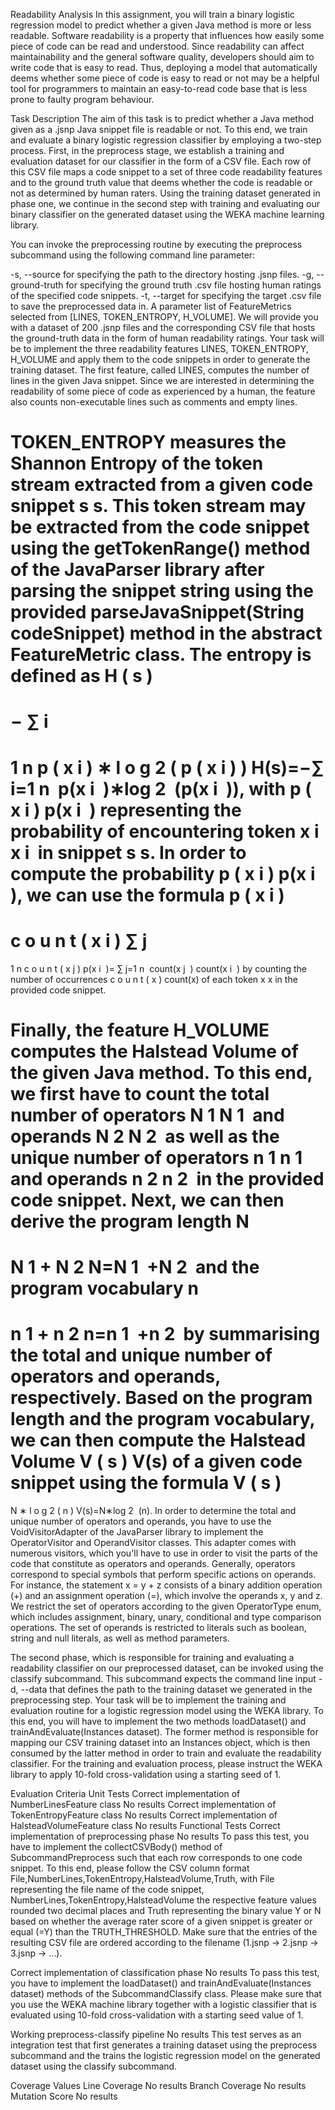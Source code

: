 Readability Analysis
In this assignment, you will train a binary logistic regression model to predict whether a given Java method is more or less readable. Software readability is a property that influences how easily some piece of code can be read and understood. Since readability can affect maintainability and the general software quality, developers should aim to write code that is easy to read. Thus, deploying a model that automatically deems whether some piece of code is easy to read or not may be a helpful tool for programmers to maintain an easy-to-read code base that is less prone to faulty program behaviour.

Task Description
The aim of this task is to predict whether a Java method given as a .jsnp Java snippet file is readable or not. To this end, we train and evaluate a binary logistic regression classifier by employing a two-step process. First, in the preprocess stage, we establish a training and evaluation dataset for our classifier in the form of a CSV file. Each row of this CSV file maps a code snippet to a set of three code readability features and to the ground truth value that deems whether the code is readable or not as determined by human raters. Using the training dataset generated in phase one, we continue in the second step with training and evaluating our binary classifier on the generated dataset using the WEKA machine learning library.

You can invoke the preprocessing routine by executing the preprocess subcommand using the following command line parameter:

-s, --source for specifying the path to the directory hosting .jsnp files.
-g, --ground-truth for specifying the ground truth .csv file hosting human ratings of the specified code snippets.
-t, --target for specifying the target .csv file to save the preprocessed data in.
A parameter list of FeatureMetrics selected from [LINES, TOKEN_ENTROPY, H_VOLUME].
We will provide you with a dataset of 200 .jsnp files and the corresponding CSV file that hosts the ground-truth data in the form of human readability ratings. Your task will be to implement the three readability features LINES, TOKEN_ENTROPY, H_VOLUME and apply them to the code snippets in order to generate the training dataset. The first feature, called LINES, computes the number of lines in the given Java snippet. Since we are interested in determining the readability of some piece of code as experienced by a human, the feature also counts non-executable lines such as comments and empty lines.

TOKEN_ENTROPY measures the Shannon Entropy of the token stream extracted from a given code snippet
s
s. This token stream may be extracted from the code snippet using the getTokenRange() method of the JavaParser library after parsing the snippet string using the provided parseJavaSnippet(String codeSnippet) method in the abstract FeatureMetric class. The entropy is defined as
H
(
s
)
=
−
∑
i
=
1
n
p
(
x
i
)
∗
l
o
g
2
(
p
(
x
i
)
)
H(s)=−∑
i=1
n
​
p(x
i
​
)∗log
2
​
(p(x
i
​
)), with
p
(
x
i
)
p(x
i
​
) representing the probability of encountering token
x
i
x
i
​
in snippet
s
s. In order to compute the probability
p
(
x
i
)
p(x
i
​
), we can use the formula
p
(
x
i
)
=
c
o
u
n
t
(
x
i
)
∑
j
=
1
n
c
o
u
n
t
(
x
j
)
p(x
i
​
)=
∑
j=1
n
​
count(x
j
​
)
count(x
i
​
)
​
by counting the number of occurrences
c
o
u
n
t
(
x
)
count(x) of each token
x
x in the provided code snippet.

Finally, the feature H_VOLUME computes the Halstead Volume of the given Java method. To this end, we first have to count the total number of operators
N
1
N
1
​
and operands
N
2
N
2
​
as well as the unique number of operators
n
1
n
1
​
and operands
n
2
n
2
​
in the provided code snippet. Next, we can then derive the program length
N
=
N
1
+
N
2
N=N
1
​
+N
2
​
and the program vocabulary
n
=
n
1
+
n
2
n=n
1
​
+n
2
​
by summarising the total and unique number of operators and operands, respectively. Based on the program length and the program vocabulary, we can then compute the Halstead Volume
V
(
s
)
V(s) of a given code snippet using the formula
V
(
s
)
=
N
∗
l
o
g
2
(
n
)
V(s)=N∗log
2
​
(n). In order to determine the total and unique number of operators and operands, you have to use the VoidVisitorAdapter of the JavaParser library to implement the OperatorVisitor and OperandVisitor classes. This adapter comes with numerous visitors, which you'll have to use in order to visit the parts of the code that constitute as operators and operands. Generally, operators correspond to special symbols that perform specific actions on operands. For instance, the statement x = y + z consists of a binary addition operation (+) and an assignment operation (=), which involve the operands x, y and z. We restrict the set of operators according to the given OperatorType enum, which includes assignment, binary, unary, conditional and type comparison operations. The set of operands is restricted to literals such as boolean, string and null literals, as well as method parameters.

The second phase, which is responsible for training and evaluating a readability classifier on our preprocessed dataset, can be invoked using the classify subcommand. This subcommand expects the command line input -d, --data that defines the path to the training dataset we generated in the preprocessing step. Your task will be to implement the training and evaluation routine for a logistic regression model using the WEKA library. To this end, you will have to implement the two methods loadDataset() and trainAndEvaluate(Instances dataset). The former method is responsible for mapping our CSV training dataset into an Instances object, which is then consumed by the latter method in order to train and evaluate the readability classifier. For the training and evaluation process, please instruct the WEKA library to apply 10-fold cross-validation using a starting seed of 1.

Evaluation Criteria
Unit Tests
Correct implementation of NumberLinesFeature class No results
Correct implementation of TokenEntropyFeature class No results
Correct implementation of HalsteadVolumeFeature class No results
Functional Tests
Correct implementation of preprocessing phase No results
To pass this test, you have to implement the collectCSVBody() method of SubcommandPreprocess such that each row corresponds to one code snippet. To this end, please follow the CSV column format File,NumberLines,TokenEntropy,HalsteadVolume,Truth, with File representing the file name of the code snippet, NumberLines,TokenEntropy,HalsteadVolume the respective feature values rounded two decimal places and Truth representing the binary value Y or N based on whether the average rater score of a given snippet is greater or equal (=Y) than the TRUTH_THRESHOLD. Make sure that the entries of the resulting CSV file are ordered according to the filename (1.jsnp -> 2.jsnp -> 3.jsnp -> …).

Correct implementation of classification phase No results
To pass this test, you have to implement the loadDataset() and trainAndEvaluate(Instances dataset) methods of the SubcommandClassify class. Please make sure that you use the WEKA machine library together with a logistic classifier that is evaluated using 10-fold cross-validation with a starting seed value of 1.

Working preprocess-classify pipeline No results
This test serves as an integration test that first generates a training dataset using the preprocess subcommand and the trains the logistic regression model on the generated dataset using the classify subcommand.

Coverage Values
Line Coverage No results
Branch Coverage No results
Mutation Score No results